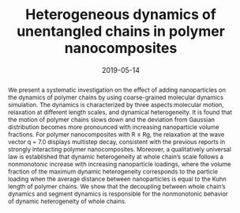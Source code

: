 ---
title: "Heterogeneous dynamics of unentangled chains in polymer nanocomposites"
authors:
- Li-Jun Dai
- Cui-Liu Fu
- 朱有亮
- Zhao-Yan Sun
date: "2019-05-14"
doi: "10.1063/1.5089816"
publication_types: ["期刊文章"]
publication: "The Journal of Chemical Physics"
abstract: "We present a systematic investigation on the effect of adding  nanoparticles on the dynamics of polymer chains by using coarse-grained  molecular dynamics simulation. The dynamics is characterized by three  aspects:molecular motion, relaxation at different length scales, and  dynamical heterogeneity. It is found that the motion of polymer chains  slows down and the deviation from Gaussian distribution becomes more  pronounced with increasing nanoparticle volume fractions. For polymer  nanocomposites with R ≤ Rg, the relaxation at the wave vector q = 7.0  displays multistep decay, consistent with the previous reports in  strongly interacting polymer nanocomposites. Moreover, a qualitatively  universal law is established that dynamic heterogeneity at whole chain’s  scale follows a nonmonotonic increase with increasing nanoparticle  loadings, where the volume fraction of the maximum dynamic heterogeneity  corresponds to the particle loading when the average distance between  nanoparticles is equal to the Kuhn length of polymer chains. We show  that the decoupling between whole chain’s dynamics and segment dynamics  is responsible for the nonmonotonic behavior of dynamic heterogeneity of  whole chains."
url_pdf: "https://pubs.aip.org/jcp/article/150/18/184903/198657/Heterogeneous-dynamics-of-unentangled-chains-in"
---
